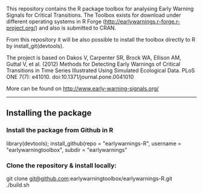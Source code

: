 This repository contains the R package toolbox for analysing Early Warning Signals for Critical Transitions. The Toolbox exists for download under different operating systems in R Forge (http://earlywarnings.r-forge.r-project.org/) and also is submitted to CRAN.

From this repository it will be also possible to install the toolbox directly to R by install_git(devtools).

The project is based on Dakos V, Carpenter SR, Brock WA, Ellison AM, Guttal V, et al. (2012) Methods for Detecting Early Warnings of Critical Transitions in Time Series Illustrated Using Simulated Ecological Data. PLoS ONE 7(7): e41010. doi:10.1371/journal.pone.0041010

More can be found on http://www.early-warning-signals.org/

------------------------------------------------------------

## Installing the package

### Install the package from Github in R
library(devtools); install_github(repo = "earlywarnings-R", username = "earlywarningtoolbox", subdir = "earlywarnings"

### Clone the repository & install locally:
git clone git@github.com:earlywarningtoolbox/earlywarnings-R.git
./build.sh



